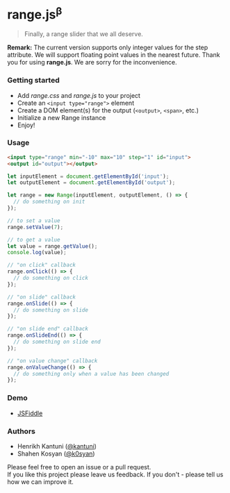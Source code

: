 # range.js<sup>β</sup>
> Finally, a range slider that we all deserve.

**Remark:** The current version supports only integer values for the step attribute. We will support floating point values in the nearest future. Thank you for using **range.js**. We are sorry for the inconvenience.

### Getting started
- Add _range.css_ and _range.js_ to your project
- Create an `<input type="range">` element
- Create a DOM element(s) for the output (`<output>`, `<span>`, etc.)
- Initialize a new Range instance 
- Enjoy!

### Usage
```html
<input type="range" min="-10" max="10" step="1" id="input">
<output id="output"></output>
```

```javascript
let inputElement = document.getElementById('input');
let outputElement = document.getElementById('output');

let range = new Range(inputElement, outputElement, () => {
  // do something on init
});

// to set a value
range.setValue(7);

// to get a value
let value = range.getValue();
console.log(value);

// "on click" callback
range.onClick(() => {
  // do something on click
});

// "on slide" callback
range.onSlide(() => {
  // do something on slide
});

// "on slide end" callback
range.onSlideEnd(() => {
  // do something on slide end
});

// "on value change" callback
range.onValueChange(() => {
  // do something only when a value has been changed
});
```

### Demo
- [JSFiddle](https://jsfiddle.net/bruntouchables/8ayhrpk0/)

### Authors
- Henrikh Kantuni ([@kantuni](https://github.com/kantuni))
- Shahen Kosyan ([@k0syan](https://github.com/k0syan))

Please feel free to open an issue or a pull request.  
If you like this project please leave us feedback. If you don't - please tell us how we can improve it.

